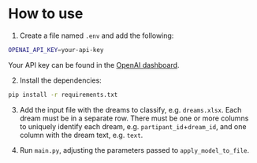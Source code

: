 # How to use

1. Create a file named `.env` and add the following:

```bash
OPENAI_API_KEY=your-api-key
```
Your API key can be found in the [OpenAI dashboard](https://platform.openai.com/login).


2. Install the dependencies:

```bash
pip install -r requirements.txt
```


3. Add the input file with the dreams to classify, e.g. `dreams.xlsx`. Each dream must be in a separate row. There must be one or more columns to uniquely identify each dream, e.g. `partipant_id`+`dream_id`, and one column with the dream text, e.g. `text`.


4. Run `main.py`, adjusting the parameters passed to `apply_model_to_file`.